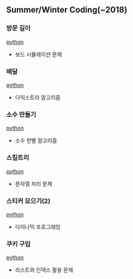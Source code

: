 ## Summer/Winter Coding(~2018)

### 방문 길이
[python](방문%20길이/solution.py)
- 보드 시물레이션 문제 

### 배달
[python](배달/solution.py)
- 다익스트라 알고리즘

### 소수 만들기
[python](소수%20만들기/solution.py)
- 소수 판별 알고리즘

### 스킬트리
[python](스킬트리/solution.py)
- 문자열 처리 문제

### 스티커 모으기(2)
[python](스티커%20모으기(2)/solution.py)
- 다이나믹 프로그래밍

### 쿠키 구입
[python](쿠키%20구입/solution.py)
- 리스트와 인덱스 활용 문제